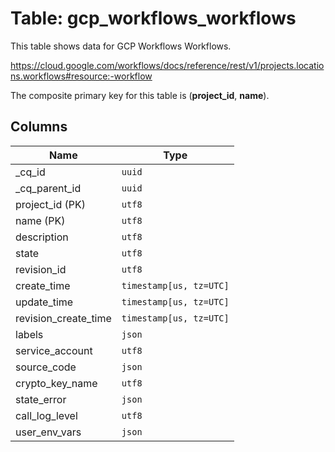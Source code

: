 # Table: gcp_workflows_workflows

This table shows data for GCP Workflows Workflows.

https://cloud.google.com/workflows/docs/reference/rest/v1/projects.locations.workflows#resource:-workflow

The composite primary key for this table is (**project_id**, **name**).

## Columns

| Name          | Type          |
| ------------- | ------------- |
|_cq_id|`uuid`|
|_cq_parent_id|`uuid`|
|project_id (PK)|`utf8`|
|name (PK)|`utf8`|
|description|`utf8`|
|state|`utf8`|
|revision_id|`utf8`|
|create_time|`timestamp[us, tz=UTC]`|
|update_time|`timestamp[us, tz=UTC]`|
|revision_create_time|`timestamp[us, tz=UTC]`|
|labels|`json`|
|service_account|`utf8`|
|source_code|`json`|
|crypto_key_name|`utf8`|
|state_error|`json`|
|call_log_level|`utf8`|
|user_env_vars|`json`|